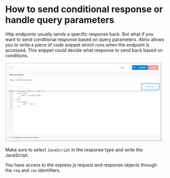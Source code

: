 # How to send conditional response or handle query parameters
Http endpoints usually sends a specific response back. But what if you want to send conditional response based on query parameters. Atmo allows you to write a piece of code snippet
which runs when the endpoint is accessed. This snippet could decide what response to send back based on conditions.

![Widget Frame](./images/JavascriptSnippet.PNG)

Make sure to select `JavaScript` in the response type and write the JavaScript.

You have access to the express js request and response objects through the `req` and `res` identifiers.
